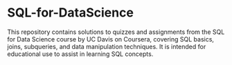 # SQL-for-DataScience
This repository contains solutions to quizzes and assignments from the SQL for Data Science course by UC Davis on Coursera, covering SQL basics, joins, subqueries, and data manipulation techniques. It is intended for educational use to assist in learning SQL concepts.
